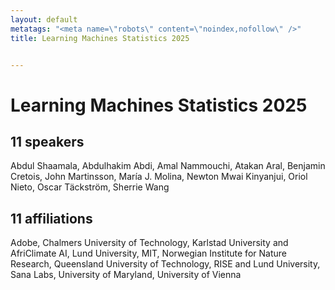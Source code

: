 ```yaml
---
layout: default
metatags: "<meta name=\"robots\" content=\"noindex,nofollow\" />"
title: Learning Machines Statistics 2025


---
```


# Learning Machines Statistics 2025



## 11 speakers

Abdul Shaamala, Abdulhakim Abdi, Amal Nammouchi, Atakan Aral, Benjamin Cretois, John Martinsson, María J. Molina, Newton Mwai Kinyanjui, Oriol Nieto, Oscar Täckström, Sherrie Wang

## 11 affiliations

Adobe, Chalmers University of Technology, Karlstad University and AfriClimate AI, Lund University, MIT, Norwegian Institute for Nature Research, Queensland University of Technology, RISE and Lund University, Sana Labs, University of Maryland, University of Vienna

